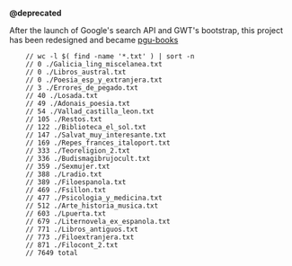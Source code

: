 <strong>@deprecated</strong>

<p>
After the launch of Google's search API and GWT's bootstrap, this project has been redesigned and became <a href="https://github.com/pgu/pgu-books/">pgu-books</a>
</p>

        // wc -l $( find -name '*.txt' ) | sort -n
        // 0 ./Galicia_ling_miscelanea.txt
        // 0 ./Libros_austral.txt
        // 0 ./Poesia_esp_y_extranjera.txt
        // 3 ./Errores_de_pegado.txt
        // 40 ./Losada.txt
        // 49 ./Adonais_poesia.txt
        // 54 ./Vallad_castilla_leon.txt
        // 105 ./Restos.txt
        // 122 ./Biblioteca_el_sol.txt
        // 147 ./Salvat_muy_interesante.txt
        // 169 ./Repes_frances_italoport.txt
        // 333 ./Teoreligion_2.txt
        // 336 ./Budismagibrujocult.txt
        // 359 ./Sexmujer.txt
        // 388 ./Lradio.txt
        // 389 ./Filoespanola.txt
        // 469 ./Fsillon.txt
        // 477 ./Psicologia_y_medicina.txt
        // 512 ./Arte_historia_musica.txt
        // 603 ./Lpuerta.txt
        // 679 ./Liternovela_ex_espanola.txt
        // 771 ./Libros_antiguos.txt
        // 773 ./Filoextranjera.txt
        // 871 ./Filocont_2.txt
        // 7649 total

